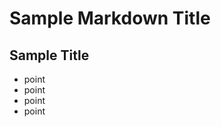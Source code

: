 Sample Markdown Title
=====================

Sample Title
------------

* point 
* point 
* point 
* point